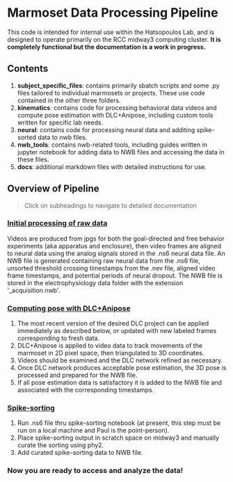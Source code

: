 # Marmoset Data Processing Pipeline

This code is intended for internal use within the Hatsopoulos Lab, and is designed to 
operate primarily on the RCC midway3 computing cluster. **It is completely functional 
but the documentation is a work in progress.** 

## Contents
1.	**subject_specific_files**: contains primarily sbatch scripts and some .py files tailored to individual marmosets or projects. These use code contained in the other three folders.
2.	**kinematics**:      contains code for processing behavioral data videos and compute pose estimation with DLC+Anipose, including custom tools written for specific lab needs.
3.	**neural**:          contains code for processing neural data and additing spike-sorted data to nwb files.
4.	**nwb_tools**:       contains nwb-related tools, including guides written in jupyter notebook for adding data to NWB files and accessing the data in these files.
5.	**docs**: additional markdown files with detailed instructions for use.

## Overview of Pipeline
>Click on subheadings to navigate to detailed documentation 
### [Initial processing of raw data](/docs/video_processing.md)
Videos are produced from jpgs for both the goal-directed and free behavior experiments (aka apparatus and enclosure), then video frames are aligned to neural data using the analog signals stored in the .ns6 neural data file. An NWB file is generated containing raw neural data from the .ns6 file, unsorted threshold crossing timestamps from the .nev file, aligned video frame timestamps, and potential periods of neural dropout. The NWB file is stored in the electrophysiology data folder with the extension '_acquisition.nwb'.

### [Computing pose with DLC+Anipose](/docs/dlc_and_anipose.md)
1.	The most recent version of the desired DLC project can be applied immediately as described below, or updated with new labeled frames corresponding to fresh data.
2.	DLC+Anipose is applied to video data to track movements of the marmoset in 2D pixel space, then triangulated to 3D coordinates.
3.	Videos should be examined and the DLC network refined as necessary.
4.	Once DLC network produces acceptable pose estimation, the 3D pose is processed and prepared for the NWB file.
5.	If all pose estimation data is satisfactory it is added to the NWB file and associated with the corresponding timestamps.

### [Spike-sorting](/docs/spike_sorting.md)
1.	Run .ns6 file thru spike-sorting notebook (at present, this step must be run on a local machine and Paul is the point-person).
2.	Place spike-sorting output in scratch space on midway3 and manually curate the sorting using phy2.
3.	Add curated spike-sorting data to NWB file.

### Now you are ready to access and analyze the data!
